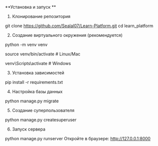 **Установка и запуск
**
1. Клонирование репозитория


git clone https://github.com/Sealal07/Learn-Platform.git
cd learn_platform

2. Создание виртуального окружения (рекомендуется)


python -m venv venv

source venv/bin/activate  # Linux/Mac

venv\Scripts\activate     # Windows

3. Установка зависимостей


pip install -r requirements.txt


4. Настройка базы данных


python manage.py migrate

5. Создание суперпользователя


python manage.py createsuperuser

6. Запуск сервера


python manage.py runserver
Откройте в браузере: http://127.0.0.1:8000
